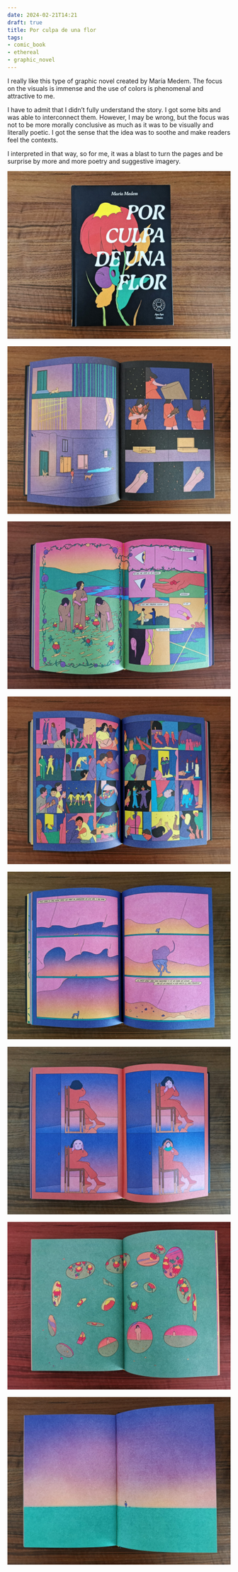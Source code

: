 ```yaml
---
date: 2024-02-21T14:21
draft: true
title: Por culpa de una flor
tags:
- comic_book
- ethereal
- graphic_novel
---
```


I really like this type of graphic novel created by María Medem. The focus on the visuals is immense and the use of colors is phenomenal and attractive to me.

I have to admit that I didn’t fully understand the story. I got some bits and was able to interconnect them. However, I may be wrong, but the focus was not to be more morally conclusive as much as it was to be visually and literally poetic. I got the sense that the idea was to soothe and make readers feel the contexts.

I interpreted in that way, so for me, it was a blast to turn the pages and be surprise by more and more poetry and suggestive imagery.

![alt text](../attachment/image-edits/por-culpa-de-una-flor_20240221_135203.jpg)

![alt text](../attachment/image-edits/por-culpa-de-una-flor_20240221_135043.jpg)

![alt text](../attachment/image-edits/por-culpa-de-una-flor_20240221_134912.jpg)

![alt text](../attachment/image-edits/por-culpa-de-una-flor_20240221_134815.jpg)

![alt text](../attachment/image-edits/por-culpa-de-una-flor_20240221_134728.jpg)

![alt text](../attachment/image-edits/por-culpa-de-una-flor_20240221_134634.jpg)

![alt text](../attachment/image-edits/por-culpa-de-una-flor_20240221_134541.jpg)

![alt text](../attachment/image-edits/por-culpa-de-una-flor_20240221_134504.jpg)